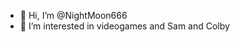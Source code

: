 - 👋 Hi, I’m @NightMoon666
- 👀 I’m interested in videogames and Sam and Colby
  




<!---
NightMoon666/NightMoon666 is a ✨ special ✨ repository because its `README.md` (this file) appears on your GitHub profile.
You can click the Preview link to take a look at your changes.
--->
